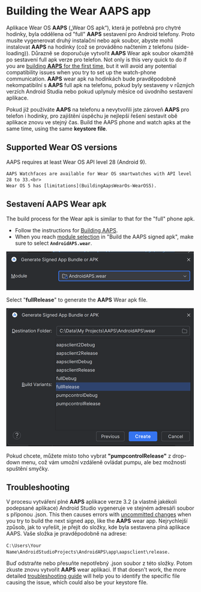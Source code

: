 # Building the Wear AAPS app

Aplikace Wear OS **AAPS**  („Wear OS apk“), která je potřebná pro chytré hodinky, byla oddělena od "full" **AAPS** sestavení pro Android telefony. Proto musíte vygenerovat druhý instalační nebo apk soubor, abyste mohli instalovat **AAPS** na hodinky (což se prováděno načtením z telefonu (side-loading)). Důrazně se doporučuje vytvořit **AAPS** Wear apk soubor okamžitě po sestavení full apk verze pro telefon. Not only is this very quick to do if you are [building **AAPS** for the first time](../SettingUpAaps/BuildingAaps.md), but it will avoid any potential compatibility issues when you try to set up the watch-phone communication. **AAPS** wear apk na hodinkách bude pravděpodobně nekompatibilní s **AAPS** full apk na telefonu, pokud byly sestaveny v různých verzích Android Studia nebo pokud uplynuly měsíce od úvodního sestavení aplikace.

Pokud již používáte **AAPS** na telefonu a nevytvořili jste zároveň **AAPS** pro telefon i hodinky, pro zajištění úspěchu je nejlepší řešení sestavit obě aplikace znovu ve stejný čas. Build the AAPS phone and watch apks at the same time, using the same **keystore file**.

## Supported Wear OS versions

AAPS requires at least Wear OS API level 28 (Android 9).

```{warning}
AAPS Watchfaces are available for Wear OS smartwatches with API level 28 to 33.<br>
Wear OS 5 has [limitations](BuildingAapsWearOs-WearOS5).
```

## Sestavení **AAPS** Wear apk

The build process for the Wear apk is similar to that for the "full" phone apk.

- Follow the instructions for [Building AAPS](../SettingUpAaps/BuildingAaps.md).
- When you reach [module selection](#Building-APK-wearapk) in "Build the AAPS signed apk", make sure to select **`AndroidAPS.wear`**.

![Wear module](../images/Building-the-App/wear_build1.png)

Select "**fullRelease**" to generate the **AAPS** Wear apk file.

![Wear module](../images/Building-the-App/wear_build2.png)

Pokud chcete, můžete místo toho vybrat **"pumpcontrolRelease"** z drop-down menu, což vám umožní vzdáleně ovládat pumpu, ale bez možnosti spuštění smyčky.

## Troubleshooting

V procesu vytváření plné **AAPS** aplikace verze 3.2 (a vlastně jakékoli podepsané aplikace) Android Studio vygeneruje ve stejném adresáři soubor s příponou .json. This then causes errors with [uncommitted changes](#troubleshooting_androidstudio-uncommitted-changes) when you try to build the next signed app, like the **AAPS** wear app. Nejrychlejší způsob, jak to vyřešit, je přejít do složky, kde byla sestavena plná aplikace AAPS. Vaše složka je pravděpodobně na adrese:

`C:\Users\Your Name\AndroidStudioProjects\AndroidAPS\app\aapsclient\release.`

Buď odstraňte nebo přesuňte nepotřebný .json soubor z této složky. Potom zkuste znovu vytvořit **AAPS** wear aplikaci. If that doesn't work, the more detailed [troubleshooting guide](../GettingHelp/TroubleshootingAndroidStudio.md) will help you to identify the specific file causing the issue, which could also be your keystore file. 